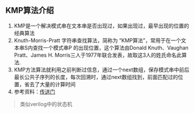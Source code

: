 ## KMP算法介绍

1. KMP是一个解决模式串在文本串是否出现过，如果出现过，最早出现的位置的经典算法
1. Knuth-Morris-Pratt 字符串查找算法，简称为 “KMP算法”，常用于在一个文本串S内查找一个模式串P 的出现位置，这个算法由Donald Knuth、Vaughan Pratt、James H. Morris三人于1977年联合发表，故取这3人的姓氏命名此算法.
1. KMP方法算法就利用之前判断过信息，通过一个next数组，保存模式串中前后最长公共子序列的长度，每次回溯时，通过next数组找到，前面匹配过的位置，省去了大量的计算时间
1. 参考资料：[传送门](https://blog.csdn.net/v_july_v/article/details/7041827)


> 类似verilog中的状态机
